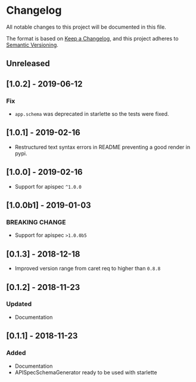 # Changelog

All notable changes to this project will be documented in this file.

The format is based on [Keep a Changelog](https://keepachangelog.com/en/1.0.0/),
and this project adheres to [Semantic Versioning](https://semver.org/spec/v2.0.0.html).

## Unreleased

## [1.0.2] - 2019-06-12

### Fix

- `app.schema` was deprecated in starlette so the tests were fixed.

## [1.0.1] - 2019-02-16

- Restructured text syntax errors in README preventing a good render in pypi.

## [1.0.0] - 2019-02-16

- Support for apispec `^1.0.0`

## [1.0.0b1] - 2019-01-03

### BREAKING CHANGE

- Support for apispec `>1.0.0b5`

## [0.1.3] - 2018-12-18

- Improved version range from caret req to higher than `0.8.8`

## [0.1.2] - 2018-11-23

### Updated

- Documentation

## [0.1.1] - 2018-11-23

### Added

- Documentation
- APISpecSchemaGenerator ready to be used with starlette
